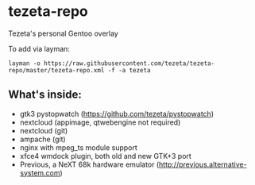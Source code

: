 # tezeta-repo

Tezeta's personal Gentoo overlay

To add via layman:
```
layman -o https://raw.githubusercontent.com/tezeta/tezeta-repo/master/tezeta-repo.xml -f -a tezeta
```

## What's inside:

 - gtk3 pystopwatch (https://github.com/tezeta/pystopwatch)
 - nextcloud (appimage, qtwebengine not required)
 - nextcloud (git)
 - ampache (git)
 - nginx with mpeg_ts module support
 - xfce4 wmdock plugin, both old and new GTK+3 port
 - Previous, a NeXT 68k hardware emulator (http://previous.alternative-system.com)
